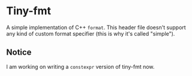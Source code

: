 # Tiny-fmt

A simple implementation of C++ `format`. This header file doesn't support any kind of custom format specifier (this is why it's called "simple").

## Notice

I am working on writing a `constexpr` version of tiny-fmt now.